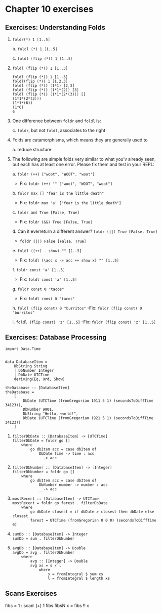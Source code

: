 # Chapter 10 exercises

## Exercises: Understanding Folds

1. `foldr(*) 1 [1..5]`

    b. `foldl (*) 1 [1..5]`

    c. `foldl (flip (*)) 1 [1..5]`

2. `foldl (flip (*)) 1 [1..3]`
    ```
    foldl (flip (*)) 1 [1..3]
    foldl(flip (*)) 1 [1,2,3]
    foldl (flip (*)) (1*1) [2,3]
    foldl (flip (*)) (1*1*(2)) [3]
    foldl (flip (*)) (1*1*(2*(3))) []
    (1*1*(2*(3)))
    (1*1*(6))
    (1*6)
    6
    ```

3. One difference between `foldr` and `foldl` is:

    c. `foldr`, but not `foldl`, associates to the right

4. Folds are catamorphisms, which means they are generally used to

    a. reduce structure

5. The following are simple folds very similar to what you’v already seen, but each has 
at least one error. Please fix them and test in your REPL:

    a. `foldr (++) ["woot", "WOOT", "woot"]`
    - Fix: `foldr (++) "" ["woot", "WOOT", "woot"]`

    b. `foldr max [] "fear is the little death"`
    - Fix: `foldr max 'a' ["fear is the little death"]`

    c. `foldr and True [False, True]`
    - Fix: `foldr (&&) True [False, True]`

    d. Can it everreturn a different answer? `foldr (||) True [False, True]`
    - `foldr (||) False [False, True]`

    e. `foldl ((++) . show) "" [1..5]`
    - Fix: `foldl (\acc x -> acc ++ show x) "" [1..5]`

    f. `foldr const 'a' [1..5]`
    - Fix: `foldl const 'a' [1..5]`

    g. `foldr const 0 "tacos"`
    - Fix: `foldl const 0 "tacos"`

    h. `foldl (flip const) 0 "burritos"`
    -Fix: `foldr (flip const) 0 "burritos"`

    i. `foldl (flip const) 'z' [1..5]`
    -Fix: `foldr (flip const) 'z' [1..5]`


## Exercises: Database Processing

```
import Data.Time


data DatabaseItem =
    DbString String
    | DbNumber Integer
    | DbDate UTCTime
    deriving(Eq, Ord, Show)

theDatabase :: [DatabaseItem]
theDatabase =
    [
        DbDate (UTCTime (fromGregorian 1911 5 1) (secondsToDiffTime 34123)),
        DbNumber 9001,
        DbString "Hello, world!",
        DbDate (UTCTime (fromGregorian 1921 5 1) (secondsToDiffTime 34123))
    ]
```

1.
    ```
    filterDbDate :: [DatabaseItem] -> [UTCTime]
    filterDbDate = foldr go []
        where
            go dbItem acc = case dbItem of
                DbDate time -> time : acc
                _ -> acc
    ```

2.
    ```
    filterDbNumber :: [DatabaseItem] -> [Integer]
    filterDbNumber = foldr go []
        where
            go dbItem acc = case dbItem of
                DbNumber number -> number : acc
                _ -> acc
    ```

3.
    ```
    mostRecent :: [DatabaseItem] -> UTCTime
    mostRecent = foldr go farest . filterDbDate
        where
            go dbDate closest = if dbDate > closest then dbDate else closest
            farest = UTCTime (fromGregorian 0 0 0) (secondsToDiffTime 0)
    ```

4.
    ```
    sumDb :: [DatabaseItem] -> Integer
    sumDb = sum . filterDbNumber
    ```

5.
    ```
    avgDb :: [DatabaseItem] -> Double
    avgDb = avg . filterDbNumber
        where
            avg :: [Integer] -> Double
            avg xs = s / l
                where
                    s = fromIntegral $ sum xs
                    l = fromIntegral $ length xs
    ```


## Scans Exercises

fibs = 1 : scanl (+) 1 fibs
fibsN x = fibs !! x